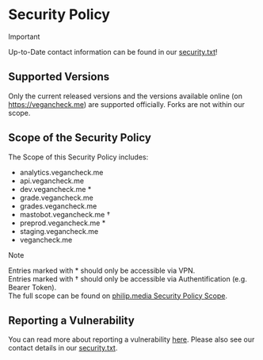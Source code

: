 # Security Policy

> [!IMPORTANT]  
> Up-to-Date contact information can be found in our [security.txt](https://vegancheck.me/.well-known/security.txt)! 


## Supported Versions

Only the current released versions and the versions available online (on https://vegancheck.me) are supported officially. Forks are not within our scope.

## Scope of the Security Policy
The Scope of this Security Policy includes:
- analytics.vegancheck.me
- api.vegancheck.me
- dev.vegancheck.me *
- grade.vegancheck.me
- grades.vegancheck.me
- mastobot.vegancheck.me †
- preprod.vegancheck.me *
- staging.vegancheck.me
- vegancheck.me

  
> [!NOTE]  
> Entries marked with * should only be accessible via VPN. <br />
> Entries marked with † should only be accessible via Authentification (e.g. Bearer Token).<br />
> The full scope can be found on [philip.media Security Policy Scope](https://security.philip.media/scope.html).


## Reporting a Vulnerability

You can read more about reporting a vulnerability [here](https://security.philip.media/vdp). Please also see our contact details in our [security.txt](https://vegancheck.me/.well-known/security.txt).
